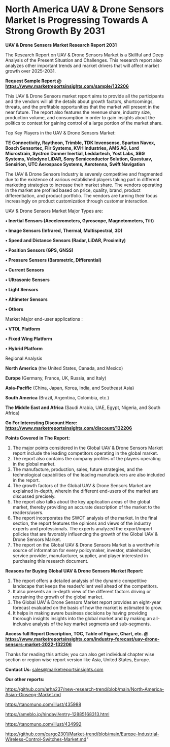 # North America UAV & Drone Sensors Market Is Progressing Towards A Strong Growth By 2031

<strong>UAV & Drone Sensors Market Research Report 2031</strong>

The Research Report on UAV & Drone Sensors Market is a Skillful and Deep Analysis of the Present Situation and Challenges. This research report also analyzes other important trends and market drivers that will affect market growth over 2025-2031.

<strong>Request Sample Report @ <a href=https://www.marketreportsinsights.com/sample/132206>https://www.marketreportsinsights.com/sample/132206</a></strong>

This UAV & Drone Sensors market report aims to provide all the participants and the vendors will all the details about growth factors, shortcomings, threats, and the profitable opportunities that the market will present in the near future. The report also features the revenue share, industry size, production volume, and consumption in order to gain insights about the politics to contest for gaining control of a large portion of the market share.

Top Key Players in the UAV & Drone Sensors Market:

<strong>TE Connectivity, Raytheon, Trimble, TDK Invensense, Sparton Navex, Bosch Sensortec, Flir Systems, KVH Industries, AMS AG, Lord Microstrain, Systron Donner Inertial, Leddartech, Yost Labs, SBG Systems, Velodyne LiDAR, Sony Semiconductor Solution, Questuav, Sensirion, UTC Aerospace Systems, Aerotenna, Swift Navigation</strong>

The UAV & Drone Sensors Industry is severely competitive and fragmented due to the existence of various established players taking part in different marketing strategies to increase their market share. The vendors operating in the market are profiled based on price, quality, brand, product differentiation, and product portfolio. The vendors are turning their focus increasingly on product customization through customer interaction.

UAV & Drone Sensors Market Major Types are:

<strong>• Inertial Sensors (Accelerometers, Gyroscope, Magnetometers, Tilt)

• Image Sensors (Infrared, Thermal, Multispectral, 3D)

• Speed and Distance Sensors (Radar, LiDAR, Proximity)

• Position Sensors (GPS, GNSS)

• Pressure Sensors (Barometric, Differential)

• Current Sensors

• Ultrasonic Sensors

• Light Sensors

• Altimeter Sensors

• Others</strong>

Market Major end-user applications :

<strong>• VTOL Platform

• Fixed Wing Platform

• Hybrid Platform</strong>

Regional Analysis

</u><strong><b>North America</b></strong> (the United States, Canada, and Mexico)

<strong><b>Europe </b></strong>(Germany, France, UK, Russia, and Italy)

<strong><b>Asia-Pacific</b></strong> (China, Japan, Korea, India, and Southeast Asia)

<strong><b>South America</b></strong> (Brazil, Argentina, Colombia, etc.)

<strong><b>The Middle East and Africa</b></strong> (Saudi Arabia, UAE, Egypt, Nigeria, and South Africa)

<strong>Go For Interesting Discount Here: <a href=https://www.marketreportsinsights.com/discount/132206>https://www.marketreportsinsights.com/discount/132206</a></strong>

<strong>Points Covered in The Report:</strong>
<ol>
  <li>The major points considered in the Global UAV & Drone Sensors Market report include the leading competitors operating in the global market.</li>
  <li>The report also contains the company profiles of the players operating in the global market.</li>
  <li>The manufacture, production, sales, future strategies, and the technological capabilities of the leading manufacturers are also included in the report.</li>
  <li>The growth factors of the Global UAV & Drone Sensors Market are explained in-depth, wherein the different end-users of the market are discussed precisely.</li>
  <li>The report also talks about the key application areas of the global market, thereby providing an accurate description of the market to the readers/users.</li>
  <li>The report incorporates the SWOT analysis of the market. In the final section, the report features the opinions and views of the industry experts and professionals. The experts analyzed the export/import policies that are favorably influencing the growth of the Global UAV & Drone Sensors Market.</li>
  <li>The report on the Global UAV & Drone Sensors Market is a worthwhile source of information for every policymaker, investor, stakeholder, service provider, manufacturer, supplier, and player interested in purchasing this research document.</li>
</ol>
<strong>Reasons for Buying Global UAV & Drone Sensors Market Report:</strong>

<ol>
  <li>The report offers a detailed analysis of the dynamic competitive landscape that keeps the reader/client well ahead of the competitors.</li>
  <li>It also presents an in-depth view of the different factors driving or restraining the growth of the global market.</li>
  <li>The Global UAV & Drone Sensors Market report provides an eight-year forecast evaluated on the basis of how the market is estimated to grow.</li>
  <li>It helps in making aware business decisions by having providing thorough insights insights into the global market and by making an all-inclusive analysis of the key market segments and sub-segments.</li>
</ol>
<strong>Access full Report Description, TOC, Table of Figure, Chart, etc. @ <a href=https://www.marketreportsinsights.com/industry-forecast/uav-drone-sensors-market-2022-132206>https://www.marketreportsinsights.com/industry-forecast/uav-drone-sensors-market-2022-132206</a></strong>


Thanks for reading this article; you can also get individual chapter wise section or region wise report version like Asia, United States, Europe.

<strong>Contact Us:</strong>
sales@marketreportsinsights.com

<strong>Our other reports:</strong>

<a href=https://github.com/arha237/new-research-trend/blob/main/North-America-Asian-Ginseng-Market.md>https://github.com/arha237/new-research-trend/blob/main/North-America-Asian-Ginseng-Market.md</a>

<a href=https://tanomuno.com/illust/435988>https://tanomuno.com/illust/435988</a>

<a href=https://ameblo.jp/hindavi/entry-12885168313.html>https://ameblo.jp/hindavi/entry-12885168313.html</a>

<a href=https://tanomuno.com/illust/434992>https://tanomuno.com/illust/434992</a>

<a href=https://github.com/cargo2301/Market-trend/blob/main/Europe-Industrial-Wireless-Control-Switches-Market.md>https://github.com/cargo2301/Market-trend/blob/main/Europe-Industrial-Wireless-Control-Switches-Market.md</a>"
